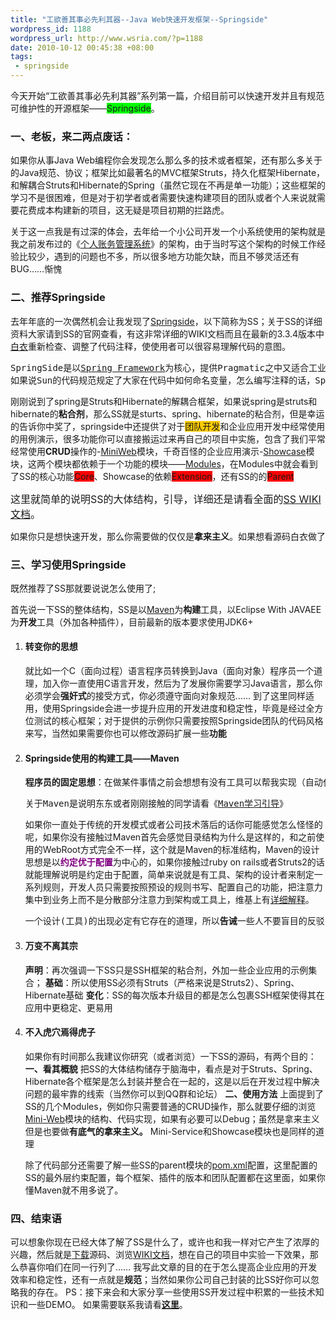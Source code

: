 ```yaml
--- 
title: "工欲善其事必先利其器--Java Web快速开发框架--Springside"
wordpress_id: 1188
wordpress_url: http://www.wsria.com/?p=1188
date: 2010-10-12 00:45:38 +08:00
tags: 
 - springside
---
```

今天开始“工欲善其事必先利其器”系列第一篇，介绍目前可以快速开发并且有规范可维护性的开源框架——<span style="background-color: #00ff00;">Springside</span>。
<h3>一、老板，来二两点废话：</h3>
如果你从事Java Web编程你会发现怎么那么多的技术或者框架，还有那么多关于的Java规范、协议；框架比如最著名的MVC框架Struts，持久化框架Hibernate，和解耦合Struts和Hibernate的Spring（虽然它现在不再是单一功能）；这些框架的学习不是很困难，但是对于初学者或者需要快速构建项目的团队或者个人来说就需要花费成本构建新的项目，这无疑是项目初期的拦路虎。

关于这一点我是有过深的体会，去年给一个小公司开发一个小系统使用的架构就是我之前发布过的《<a href="http://www.wsria.com/archives/136" target="_blank">个人账务管理系统</a>》的架构，由于当时写这个架构的时候工作经验比较少，遇到的问题也不多，所以很多地方功能欠缺，而且不够灵活还有BUG……惭愧
<h3>二、推荐Springside</h3>
去年年底的一次偶然机会让我发现了<a href="http://www.springside.org.cn" target="_blank">Springside</a>，以下简称为SS；关于SS的详细资料大家请到SS的官网查看，有这非常详细的WIKI文档而且在最新的3.3.4版本中<a href="http://www.wsria.com/msg#comment-1553" target="_blank">白衣</a>重新检查、调整了代码注释，使使用者可以很容易理解代码的意图。
<pre>SpringSide是以<a href="http://springside.org.cn/www.springframework.org" target="_blank">Spring Framework</a>为核心，提供Pragmatic之中又适合工业化大规模开发的企业应用Kickstart。
如果说Sun的代码规范规定了大家在代码中如何命名变量，怎么编写注释的话，SpringSide则是以主流的技术选型、Pragmatic的编程实践来开发JavaEE企业级应用的总结与演示。</pre>
<!--more-->
刚刚说到了spring是Struts和Hibernate的解耦合框架，如果说spring是struts和hibernate的<strong>粘合剂</strong>，那么SS就是sturts、spring、hibernate的粘合剂，但是幸运的告诉你中奖了，springside中还提供了对于<span style="background-color: #ffcc00;">团队开发</span>和企业应用开发中经常使用的用例演示，很多功能你可以直接搬运过来再自己的项目中实施，包含了我们平常经常使用<strong>CRUD</strong>操作的-<a href="http://wiki.springside.org.cn/display/SpringSide3/SpringSide+Mini-Example" target="_blank">MiniWeb</a>模块，千奇百怪的企业应用演示-<a href="http://wiki.springside.org.cn/display/SpringSide3/SpringSide+Showcase" target="_blank">Showcase</a>模块，这两个模块都依赖于一个功能的模块——<a href="http://wiki.springside.org.cn/display/SpringSide3/Springside+Modules" target="_blank">Modules</a>，在Modules中就会看到了SS的核心功能<span style="background-color: #ff0000;">Core</span>、Showcase的依赖<span style="background-color: #ff0000;">Extension</span>，还有SS的的<span style="background-color: #ff0000;">Parent</span>

<span style="font-size: medium;">这里就简单的说明SS的大体结构，引导，详细还是请看全面的<a href="http://wiki.springside.org.cn/display/SpringSide3/Home" target="_blank">SS WIKI文档</a>。</span>
<pre>如果你只是想快速开发，那么你需要做的仅仅是<strong>拿来主义</strong>。如果想看源码白衣做了很详细的源码说明和详细的WIKI文档，各种企业应用的：选型、使用、注意事项、问题列表、规范等等尽在<a href="http://wiki.springside.org.cn/display/SpringSide3/Reference" target="_blank">WIKI</a>中写明。</pre>
<h3>三、学习使用Springside</h3>
既然推荐了SS那就要说说怎么使用了;

首先说一下SS的整体结构，SS是以<a href="http://maven.apache.org" target="_blank">Maven</a>为<strong>构建</strong>工具，以Eclipse With JAVAEE为<strong>开发</strong>工具（外加各种插件），目前最新的版本要求使用JDK6+
<ol>
	<li>
<h4>转变你的思想</h4>
就比如一个C（面向过程）语言程序员转换到Java（面向对象）程序员一个道理，加入你一直使用C语言开发，然后为了发展你需要学习Java语言，那么你必须学会<strong>强奸式</strong>的接受方式，你必须遵守面向对象规范……
到了这里同样适用，使用Springside会进一步提升应用的开发进度和稳定性，毕竟是经过全方位测试的核心框架；对于提供的示例你只需要按照Springside团队的代码风格来写，当然如果需要你也可以修改源码扩展一些<span title="我在SS基础上扩展了jqGrid的CRUD功能，以后会写教程"><strong>功能</strong></span></li>
	<li>
<h4>Springside使用的构建工具——Maven</h4>
<pre><strong>程序员的固定思想</strong>：在做某件事情之前会想想有没有工具可以帮我实现（自动化、代工）？很明显的体现出程序员的懒惰……</pre>
<pre>关于Maven是说明东东或者刚刚接触的同学请看《<a href="http://www.wsria.com/archives/1072" target="_blank">Maven学习引导</a>》</pre>
如果你一直处于传统的开发模式或者公司技术落后的话你可能感觉怎么怪怪的呢，如果你没有接触过Maven首先会感觉目录结构为什么是这样的，和之前使用的WebRoot方式完全不一样，这个就是Maven的标准结构，Maven的设计思想是以<strong><span style="color: #800080;">约定优于配置</span></strong>为中心的，如果你接触过ruby on rails或者Struts2的话就能理解说明是约定由于配置，简单来说就是有工具、架构的设计者来制定一系列规则，开发人员只需要按照预设的规则书写、配置自己的功能，把注意力集中到业务上而不是分散部分注意力到架构或工具上，维基上有<a href="http://zh.wikipedia.org/zh/%E7%BA%A6%E5%AE%9A%E4%BC%98%E4%BA%8E%E9%85%8D%E7%BD%AE" target="_blank">详细解释</a>。
<pre>一个设计(工具)的出现必定有它存在的道理，所以<strong>告诫</strong>一些人不要盲目的反驳，先研究一下这样的结构设计对自己有利还是有弊，或者是否是利大于弊！</pre>
</li>
	<li>
<h4>万变不离其宗</h4>
<strong>声明</strong>：再次强调一下SS只是SSH框架的粘合剂，外加一些企业应用的示例集合；
<strong>基础</strong>：所以使用SS必须有Struts（严格来说是Struts2）、Spring、Hibernate基础
<strong>变化</strong>：SS的每次版本升级目的都是怎么包裹SSH框架使得其在应用中更稳定、更易用</li>
	<li>
<h4>不入虎穴焉得虎子</h4>
如果你有时间那么我建议你研究（或者浏览）一下SS的源码，有两个目的：
<strong>一、看其概貌</strong>
把SS的大体结构储存于脑海中，看点是对于Struts、Spring、Hibernate各个框架是怎么封装并整合在一起的，这是以后在开发过程中解决问题的最牢靠的线索（当然你可以到QQ群和论坛）
<strong>二、使用方法</strong>
上面提到了SS的几个Modules，例如你只需要普通的CRUD操作，那么就要仔细的浏览<a href="http://wiki.springside.org.cn/display/SpringSide3/SpringSide+Mini-Example" target="_blank">Mini-Web</a>模块的结构、代码实现，如果有必要可以Debug；虽然是拿来主义但是也要做<strong>有底气的拿来主义。</strong>
Mini-Service和Showcase模块也是同样的道理

除了代码部分还需要了解一些SS的parent模块的<a href="http://code.google.com/p/springside/source/browse/springside3/trunk/modules/parent/pom.xml?spec=svn1105&amp;r=1105">pom.xml</a>配置，这里配置的SS的最外层约束配置，每个框架、插件的版本和团队配置都在这里面，如果你懂Maven就不用多说了。</li>
</ol>
<h3>四、结束语</h3>
可以想象你现在已经大体了解了SS是什么了，或许也和我一样对它产生了浓厚的兴趣，然后就是<a href="http://www.springside.org.cn/download.php" target="_blank">下载</a>源码、浏览<a href="http://wiki.springside.org.cn/display/SpringSide3/Home" target="_blank">WIKI文档</a>，想在自己的项目中实验一下效果，那么恭喜你咱们在同一行列了……
我写此文章的目的在于怎么提高企业应用的开发效率和稳定性，还有一点就是<strong>规范</strong>；当然如果你公司自己封装的比SS好你可以忽略我的存在。
PS：接下来会和大家分享一些使用SS开发过程中积累的一些技术知识和一些DEMO。
如果需要联系我请看<strong><a href="http://www.wsria.com/about">这里</a></strong>。
